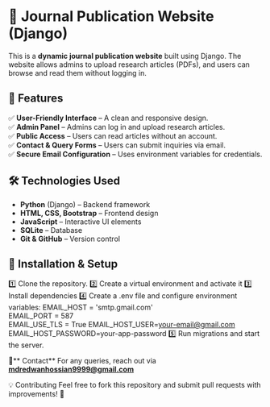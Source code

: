 # 📰 Journal Publication Website (Django)  

This is a **dynamic journal publication website** built using Django. 
The website allows admins to upload research articles (PDFs), and users can browse and read them without logging in.  

## 🌟 Features  
✅ **User-Friendly Interface** – A clean and responsive design.  
✅ **Admin Panel** – Admins can log in and upload research articles.  
✅ **Public Access** – Users can read articles without an account.  
✅ **Contact & Query Forms** – Users can submit inquiries via email.  
✅ **Secure Email Configuration** – Uses environment variables for credentials.  

## 🛠️ Technologies Used  
- **Python** (Django) – Backend framework  
- **HTML, CSS, Bootstrap** – Frontend design  
- **JavaScript** – Interactive UI elements  
- **SQLite** – Database  
- **Git & GitHub** – Version control  

## 🚀 Installation & Setup  

1️⃣ Clone the repository.
2️⃣ Create a virtual environment and activate it
3️⃣ Install dependencies
4️⃣ Create a .env file and configure environment variables:
    EMAIL_HOST = 'smtp.gmail.com'  
    EMAIL_PORT = 587  
    EMAIL_USE_TLS = True
    EMAIL_HOST_USER=your-email@gmail.com
    EMAIL_HOST_PASSWORD=your-app-password
5️⃣ Run migrations and start the server.

📧** Contact**
For any queries, reach out via **mdredwanhossian9999@gmail.com**

💡 Contributing
Feel free to fork this repository and submit pull requests with improvements! 🎉
